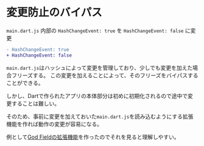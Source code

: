 # 変更防止のバイパス

`main.dart.js` 内部の `HashChangeEvent: true` を `HashChangeEvent: false` に変更

```diff
- HashChangeEvent: true
+ HashChangeEvent: false
```

`main.dart.js`はハッシュによって変更を管理しており、少しでも変更を加えた場合フリーズする。
この変更を加えることによって、そのフリーズをバイパスすることができる。

しかし、Dartで作られたアプリの本体部分は初めに初期化されるので途中で変更することは難しい。

そのため、事前に変更を加えておいた`main.dart.js`を読み込むようにする拡張機能を作れば動作の変更が容易になる。

例として[God Fieldの拡張機能](https://github.com/AnoHobby/Learning/tree/main/Reverse_Engineering/Web/GodField/godfield_extension)を作ったのでそれを見ると理解しやすい。
